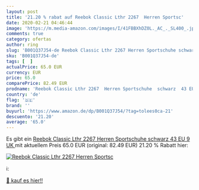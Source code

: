 ```yaml
---
layout: post
title: '21.20 % rabat auf Reebok Classic Lthr 2267  Herren Sportsc'
date: 2020-02-21 04:46:44
image: 'https://m.media-amazon.com/images/I/41FBBXhDZ0L._AC_._SL400_.jpg'
comments: true
category: ofertas
author: ring
slug: 'B001Q37J54-de Reebok Classic Lthr 2267 Herren Sportschuhe schwarz 43 EU...'
sku: 'B001Q37J54-de'
tags: [  ]
actualPrice: 65.0 EUR
currency: EUR
price: 65.0
comparePrice: 82.49 EUR
prodname: 'Reebok Classic Lthr 2267  Herren Sportschuhe  schwarz  43 EU  9 UK '
country: 'de'
flag: '🇩🇪'
brand: ''
buyurl: 'https://www.amazon.de/dp/B001Q37J54/?tag=tolees0ca-21'
descuento: '21.20'
average: '65.0'
---
```


Es gibt ein [Reebok Classic Lthr 2267  Herren Sportschuhe  schwarz  43 EU  9 UK ](https://www.amazon.de/dp/B001Q37J54/?tag=tolees0ca-21) mit aktuellem Preis 65.0 EUR (original: 82.49 EUR) 21.20 % Rabatt hier:

[![Reebok Classic Lthr 2267  Herren Sportsc](https://m.media-amazon.com/images/I/41FBBXhDZ0L._AC_._SL400_.jpg)](https://www.amazon.de/dp/B001Q37J54/?tag=tolees0ca-21)

ℹ️:


[🛒 kauf es hier!!](https://www.amazon.de/dp/B001Q37J54/?tag=tolees0ca-21)
